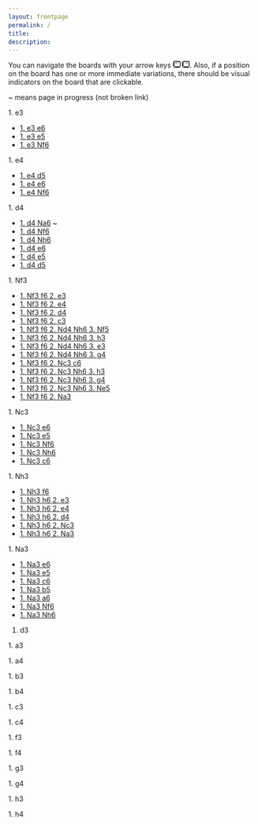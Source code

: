 ```yaml
---
layout: frontpage
permalink: /
title: 
description: 
---
```


<div style="text-align: left;">You can navigate the boards with your arrow keys <img src="images/arrowkeys.jpg" style="height: 1em;" alt="left and right arrow keys">. Also, if a position on the board has one or more immediate variations, there should be visual indicators on the board that are clickable.</div>

~ means page in progress (not broken link)

<div class="page-list">
1. e3
  <ul>
    <li><a href="/1e3e6">1. e3 e6</a></li>
    <li><a href="/1e3e5">1. e3 e5</a></li>
    <li><a href="/1e3Nf6">1. e3 <span class="figurine">N</span>f6</a></li>
  </ul>
1. e4
  <ul>
    <li><a href="/1e4d5">1. e4 d5</a></li>
    <li><a href="/1e4e6">1. e4 e6</a></li>
    <li><a href="/1e4Nf6">1. e4 <span class="figurine">N</span>f6</a></li>
  </ul>
1. d4
  <ul>
    <li><a href="/1d4Na6">1. d4 <span class="figurine">N</span>a6</a> ~</li>
    <li><a href="/1d4Nf6">1. d4 <span class="figurine">N</span>f6</a></li>
    <li><a href="/1d4Nh6">1. d4 <span class="figurine">N</span>h6</a></li>
    <li><a href="/1d4e6">1. d4 e6</a></li>
    <li><a href="/1d4e5">1. d4 e5</a></li>
    <li><a href="/1d4d5">1. d4 d5</a></li>
  </ul>
1. <span class="figurine">N</span>f3
  <ul>
    <li><a href="/1Nf3f62e3">1. <span class="figurine">N</span>f3 f6 2. e3</a></li>
    <li><a href="/1Nf3f62e4">1. <span class="figurine">N</span>f3 f6 2. e4</a></li>
    <li><a href="/1Nf3f62d4">1. <span class="figurine">N</span>f3 f6 2. d4</a></li>
    <li><a href="/1Nf3f62c3">1. <span class="figurine">N</span>f3 f6 2. c3</a></li>
    <li><a href="/1Nf3f62Nd4Nh63Nf5">1. <span class="figurine">N</span>f3 f6 2. <span class="figurine">N</span>d4 <span class="figurine">N</span>h6 3. <span class="figurine">N</span>f5</a></li>
    <li><a href="/1Nf3f62Nd4Nh63h3">1. <span class="figurine">N</span>f3 f6 2. <span class="figurine">N</span>d4 <span class="figurine">N</span>h6 3. h3</a></li>
    <li><a href="/1Nf3f62Nd4Nh63e3">1. <span class="figurine">N</span>f3 f6 2. <span class="figurine">N</span>d4 <span class="figurine">N</span>h6 3. e3</a></li>
    <li><a href="/1Nf3f62Nd4Nh63g4">1. <span class="figurine">N</span>f3 f6 2. <span class="figurine">N</span>d4 <span class="figurine">N</span>h6 3. g4</a></li>
    <li><a href="/1Nf3f62Nc3c6">1. <span class="figurine">N</span>f3 f6 2. <span class="figurine">N</span>c3 c6</a></li>
    <li><a href="/1Nf3f62Nc3Nh63h3">1. <span class="figurine">N</span>f3 f6 2. <span class="figurine">N</span>c3 <span class="figurine">N</span>h6 3. h3</a></li>
    <li><a href="/1Nf3f62Nc3Nh63g4">1. <span class="figurine">N</span>f3 f6 2. <span class="figurine">N</span>c3 <span class="figurine">N</span>h6 3. g4</a></li>
    <li><a href="/1Nf3f62Nc3Nh63Ne5">1. <span class="figurine">N</span>f3 f6 2. <span class="figurine">N</span>c3 <span class="figurine">N</span>h6 3. <span class="figurine">N</span>e5</a></li>
    <li><a href="/1Nf3f62Na3">1. <span class="figurine">N</span>f3 f6 2. <span class="figurine">N</span>a3</a></li>
  </ul>
1. <span class="figurine">N</span>c3
  <ul>
    <li><a href="/1Nc3e6">1. <span class="figurine">N</span>c3 e6</a></li>
    <li><a href="/1Nc3e5">1. <span class="figurine">N</span>c3 e5</a></li>
    <li><a href="/1Nc3Nf6">1. <span class="figurine">N</span>c3 <span class="figurine">N</span>f6</a></li>
    <li><a href="/1Nc3Nh6">1. <span class="figurine">N</span>c3 <span class="figurine">N</span>h6</a></li>
    <li><a href="/1Nc3c6">1. <span class="figurine">N</span>c3 c6</a></li>
  </ul>
1. <span class="figurine">N</span>h3
  <ul>
    <li><a href="/1Nh3f6">1. <span class="figurine">N</span>h3 f6</a></li>
    <li><a href="/1Nh3h62e3">1. <span class="figurine">N</span>h3 h6 2. e3</a></li>
    <li><a href="/1Nh3h62e4">1. <span class="figurine">N</span>h3 h6 2. e4</a></li>
    <li><a href="/1Nh3h62d4">1. <span class="figurine">N</span>h3 h6 2. d4</a></li>
    <li><a href="/1Nh3h62Nc3">1. <span class="figurine">N</span>h3 h6 2. <span class="figurine">N</span>c3</a></li>
    <li><a href="/1Nh3h62Na3">1. <span class="figurine">N</span>h3 h6 2. <span class="figurine">N</span>a3</a></li>
  </ul>
1. <span class="figurine">N</span>a3
  <ul>
    <li><a href="/1Na3e6">1. <span class="figurine">N</span>a3 e6</a></li>
    <li><a href="/1Na3e5">1. <span class="figurine">N</span>a3 e5</a></li>
    <li><a href="/1Na3c6">1. <span class="figurine">N</span>a3 c6</a></li>
    <li><a href="/1Na3b5">1. <span class="figurine">N</span>a3 b5</a></li>
    <li><a href="/1Na3a6">1. <span class="figurine">N</span>a3 a6</a></li>
    <li><a href="/1Na3Nf6">1. <span class="figurine">N</span>a3 <span class="figurine">N</span>f6</a></li>
    <li><a href="/1Na3Nh6">1. <span class="figurine">N</span>a3 <span class="figurine">N</span>h6</a></li>
  </ul>
  
  1. d3
  <ul>
  </ul>
  1. a3
  <ul>
  </ul>
  1. a4
  <ul>
  </ul>
  1. b3
  <ul>
  </ul>
  1. b4
  <ul>
  </ul>
  1. c3
  <ul>
  </ul>
  1. c4
  <ul>
  </ul>
  1. f3
  <ul>
  </ul>
  1. f4
  <ul>
  </ul>
  1. g3
  <ul>
  </ul>
  1. g4
  <ul>
  </ul>
  1. h3
  <ul>
  </ul>
  1. h4
  <ul>
  </ul>
</div>